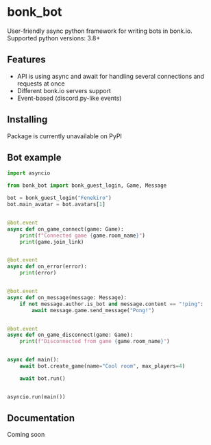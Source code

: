 # bonk_bot
User-friendly async python framework for writing bots in bonk.io.
Supported python versions: 3.8+
## Features
- API is using async and await for handling several connections and requests at once
- Different bonk.io servers support
- Event-based (discord.py-like events)
## Installing
Package is currently unavailable on PyPI
## Bot example

```py
import asyncio

from bonk_bot import bonk_guest_login, Game, Message

bot = bonk_guest_login("Fenekiro")
bot.main_avatar = bot.avatars[1]


@bot.event
async def on_game_connect(game: Game):
    print(f"Connected game {game.room_name}")
    print(game.join_link)


@bot.event
async def on_error(error):
    print(error)


@bot.event
async def on_message(message: Message):
    if not message.author.is_bot and message.content == "!ping":
        await message.game.send_message("Pong!")


@bot.event
async def on_game_disconnect(game: Game):
    print(f"Disconnected from game {game.room_name}")


async def main():
    await bot.create_game(name="Cool room", max_players=4)

    await bot.run()


asyncio.run(main())
```
## Documentation
Coming soon
